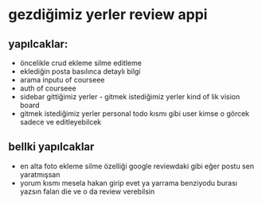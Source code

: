 # gezdiğimiz yerler review appi

## yapılcaklar: 

- öncelikle crud ekleme silme editleme
- eklediğin posta basılınca detaylı bilgi
- arama inputu of courseee
- auth of courseee
- sidebar gittiğimiz yerler - gitmek istediğimiz yerler kind of lik vision board
- gitmek istediğimiz yerler personal todo kısmı gibi user kimse o görcek sadece ve editleyebilcek

## bellki yapılcaklar 

- en alta foto ekleme silme özelliği google reviewdaki gibi eğer postu sen yaratmışsan
- yorum kısmı mesela hakan girip evet ya yarrama benziyodu burası yazsın falan die ve o da review verebilsin
